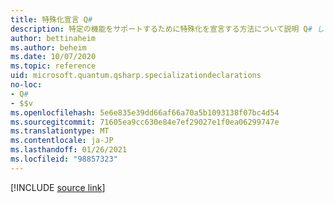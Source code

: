 ```yaml
---
title: 特殊化宣言 Q#
description: 特定の機能をサポートするために特殊化を宣言する方法について説明 Q# します。
author: bettinaheim
ms.author: beheim
ms.date: 10/07/2020
ms.topic: reference
uid: microsoft.quantum.qsharp.specializationdeclarations
no-loc:
- Q#
- $$v
ms.openlocfilehash: 5e6e835e39dd66af66a70a5b1093138f07bc4d54
ms.sourcegitcommit: 71605ea9cc630e84e7ef29027e1f0ea06299747e
ms.translationtype: MT
ms.contentlocale: ja-JP
ms.lasthandoff: 01/26/2021
ms.locfileid: "98857323"
---
```

<!-- 
# Specialization declarations in Q#
-->

[!INCLUDE [source link](~/includes/qsharp-language/Specifications/Language/1_ProgramStructure/4_SpecializationDeclarations.md)]

